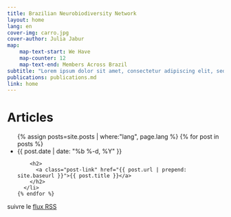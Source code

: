 ```yaml
---
title: Brazilian Neurobiodiversity Network
layout: home
lang: en
cover-img: carro.jpg
cover-author: Julia Jabur
map:
    map-text-start: We Have
    map-counter: 12
    map-text-end: Members Across Brazil
subtitle: "Lorem ipsum dolor sit amet, consectetur adipiscing elit, sed do eiusmod tempor incididunt ut labore et dolore magna aliqua. Ut enim ad minim veniam, quis nostrud exercitation ullamco laboris nisi ut aliquip ex ea commodo consequat. Duis aute irure dolor in reprehenderit in voluptate velit esse cillum dolore eu fugiat nulla pariatur. Excepteur sint occaecat cupidatat non proident, sunt in culpa qui officia deserunt mollit anim id est laborum."
publications: publications.md
link: home
---
```


<div class="home">

  <h1 class="page-heading">Articles</h1>

  <ul class="post-list">
    {% assign posts=site.posts | where:"lang", page.lang %}
    {% for post in posts %}
      <li>
        <span class="post-meta">{{ post.date | date: "%b %-d, %Y" }}</span>

        <h2>
          <a class="post-link" href="{{ post.url | prepend: site.baseurl }}">{{ post.title }}</a>
        </h2>
      </li>
    {% endfor %}
  </ul>

  <p class="rss-subscribe">suivre le <a href="{{ "/flux.xml" | prepend: site.baseurl }}">flux RSS</a></p>

</div>